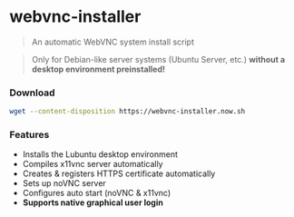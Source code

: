 # webvnc-installer

> An automatic WebVNC system install script

> Only for Debian-like server systems (Ubuntu Server, etc.)
> **without a desktop environment preinstalled!**

### Download
```bash
wget --content-disposition https://webvnc-installer.now.sh
```

### Features
- Installs the Lubuntu desktop environment
- Compiles x11vnc server automatically
- Creates & registers HTTPS certificate automatically
- Sets up noVNC server
- Configures auto start (noVNC & x11vnc)
- **Supports native graphical user login**